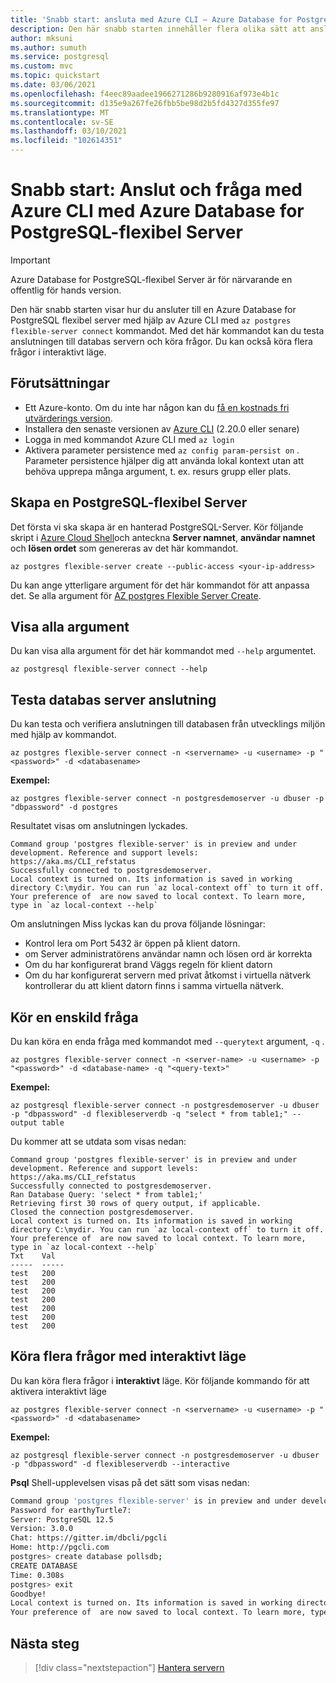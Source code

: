 ```yaml
---
title: 'Snabb start: ansluta med Azure CLI – Azure Database for PostgreSQL-flexibel Server'
description: Den här snabb starten innehåller flera olika sätt att ansluta till Azure CLI med Azure Database for PostgreSQL-flexibel Server.
author: mksuni
ms.author: sumuth
ms.service: postgresql
ms.custom: mvc
ms.topic: quickstart
ms.date: 03/06/2021
ms.openlocfilehash: f4eec89aadee1966271286b9280916af973e4b1c
ms.sourcegitcommit: d135e9a267fe26fbb5be98d2b5fd4327d355fe97
ms.translationtype: MT
ms.contentlocale: sv-SE
ms.lasthandoff: 03/10/2021
ms.locfileid: "102614351"
---
```

# <a name="quickstart-connect-and-query-with-azure-cli--with-azure-database-for-postgresql---flexible-server"></a>Snabb start: Anslut och fråga med Azure CLI med Azure Database for PostgreSQL-flexibel Server

> [!IMPORTANT]
> Azure Database for PostgreSQL-flexibel Server är för närvarande en offentlig för hands version.

Den här snabb starten visar hur du ansluter till en Azure Database for PostgreSQL flexibel server med hjälp av Azure CLI med ```az postgres flexible-server connect``` kommandot. Med det här kommandot kan du testa anslutningen till databas servern och köra frågor. Du kan också köra flera frågor i interaktivt läge. 

## <a name="prerequisites"></a>Förutsättningar
- Ett Azure-konto. Om du inte har någon kan du [få en kostnads fri utvärderings version](https://azure.microsoft.com/free/).
- Installera den senaste versionen av [Azure CLI](/cli/azure/install-azure-cli) (2.20.0 eller senare)
- Logga in med kommandot Azure CLI med ```az login``` 
- Aktivera parameter persistence med ```az config param-persist on``` . Parameter persistence hjälper dig att använda lokal kontext utan att behöva upprepa många argument, t. ex. resurs grupp eller plats.

## <a name="create-an-postgresql-flexible-server"></a>Skapa en PostgreSQL-flexibel Server

Det första vi ska skapa är en hanterad PostgreSQL-Server. Kör följande skript i [Azure Cloud Shell](https://shell.azure.com/)och anteckna **Server namnet**, **användar namnet** och  **lösen ordet** som genereras av det här kommandot.

```azurecli
az postgres flexible-server create --public-access <your-ip-address>
```
Du kan ange ytterligare argument för det här kommandot för att anpassa det. Se alla argument för [AZ postgres Flexible Server Create](/cli/azure/postgres/flexible-server#az_postgres_flexible_server_create).

## <a name="view-all-the-arguments"></a>Visa alla argument
Du kan visa alla argument för det här kommandot med ```--help``` argumentet. 

```azurecli
az postgresql flexible-server connect --help
```

## <a name="test-database-server-connection"></a>Testa databas server anslutning
Du kan testa och verifiera anslutningen till databasen från utvecklings miljön med hjälp av kommandot.

```azurecli
az postgres flexible-server connect -n <servername> -u <username> -p "<password>" -d <databasename>
```
**Exempel:** 
```azurecli
az postgres flexible-server connect -n postgresdemoserver -u dbuser -p "dbpassword" -d postgres
```
Resultatet visas om anslutningen lyckades.
```output
Command group 'postgres flexible-server' is in preview and under development. Reference and support levels: https://aka.ms/CLI_refstatus
Successfully connected to postgresdemoserver.
Local context is turned on. Its information is saved in working directory C:\mydir. You can run `az local-context off` to turn it off.
Your preference of  are now saved to local context. To learn more, type in `az local-context --help`
```

Om anslutningen Miss lyckas kan du prova följande lösningar:
- Kontrol lera om Port 5432 är öppen på klient datorn.
- om Server administratörens användar namn och lösen ord är korrekta
- Om du har konfigurerat brand Väggs regeln för klient datorn
- Om du har konfigurerat servern med privat åtkomst i virtuella nätverk kontrollerar du att klient datorn finns i samma virtuella nätverk.

## <a name="run-single-query"></a>Kör en enskild fråga
Du kan köra en enda fråga med kommandot med ```--querytext``` argument, ```-q``` .

```azurecli
az postgres flexible-server connect -n <server-name> -u <username> -p "<password>" -d <database-name> -q "<query-text>"
```

**Exempel:** 
```azurecli
az postgresql flexible-server connect -n postgresdemoserver -u dbuser -p "dbpassword" -d flexibleserverdb -q "select * from table1;" --output table
```

Du kommer att se utdata som visas nedan:

```output
Command group 'postgres flexible-server' is in preview and under development. Reference and support levels: https://aka.ms/CLI_refstatus
Successfully connected to postgresdemoserver.
Ran Database Query: 'select * from table1;'
Retrieving first 30 rows of query output, if applicable.
Closed the connection postgresdemoserver.
Local context is turned on. Its information is saved in working directory C:\mydir. You can run `az local-context off` to turn it off.
Your preference of  are now saved to local context. To learn more, type in `az local-context --help`
Txt    Val
-----  -----
test   200
test   200
test   200
test   200
test   200
test   200
test   200
```

## <a name="run-multiple-queries-using-interactive-mode"></a>Köra flera frågor med interaktivt läge
Du kan köra flera frågor i **interaktivt** läge. Kör följande kommando för att aktivera interaktivt läge

```azurecli
az postgres flexible-server connect -n <servername> -u <username> -p "<password>" -d <databasename>
```

**Exempel:**

```azurecli
az postgresql flexible-server connect -n postgresdemoserver -u dbuser -p "dbpassword" -d flexibleserverdb --interactive
```

**Psql** Shell-upplevelsen visas på det sätt som visas nedan:

```bash
Command group 'postgres flexible-server' is in preview and under development. Reference and support levels: https://aka.ms/CLI_refstatus
Password for earthyTurtle7:
Server: PostgreSQL 12.5
Version: 3.0.0
Chat: https://gitter.im/dbcli/pgcli
Home: http://pgcli.com
postgres> create database pollsdb;
CREATE DATABASE
Time: 0.308s
postgres> exit
Goodbye!
Local context is turned on. Its information is saved in working directory C:\sunitha. You can run `az local-context off` to turn it off.
Your preference of  are now saved to local context. To learn more, type in `az local-context --help`
```


## <a name="next-steps"></a>Nästa steg

> [!div class="nextstepaction"]
> [Hantera servern](./how-to-manage-server-cli.md)
